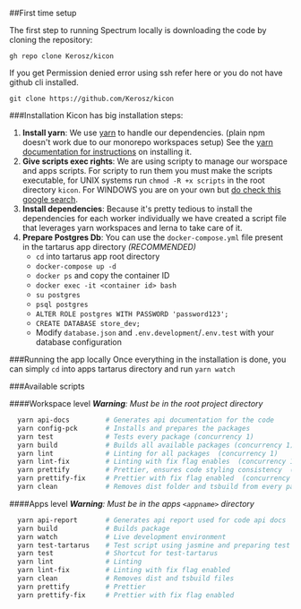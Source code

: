 ##First time setup

The first step to running Spectrum locally is downloading the code by cloning the repository:

`gh repo clone Kerosz/kicon`

If you get Permission denied error using ssh refer here or you do not have github cli installed.

`git clone https://github.com/Kerosz/kicon`

###Installation
Kicon has big installation steps:
1. **Install yarn**: We use [yarn](https://yarnpkg.com/) to handle our dependencies. (plain npm doesn't work due to our monorepo workspaces setup) See the [yarn documentation for instructions](https://yarnpkg.com/getting-started/install) on installing it.
2. **Give scripts exec rights**: We are using scripty to manage our worspace and apps scripts. For scripty to run them you must make the scripts executable, for UNIX systems run `chmod -R +x scripts` in the root directory `kicon`. For WINDOWS you are on your own but [do check this google search](https://www.google.com/search?hl=en&q=how%20to%20do%20chmod%20in%20windows).
3. **Install dependencies**: Because it's pretty tedious to install the dependencies for each worker individually we have created a script file that leverages yarn workspaces and lerna to take care of it.
4. **Prepare Postgres Db**: You can use the `docker-compose.yml` file present in the tartarus app directory _(RECOMMENDED)_
   - `cd` into tartarus app root directory
    - `docker-compose up -d`
    - `docker ps` and copy the container ID
    - `docker exec -it <container id> bash`
    - `su postgres`
    - `psql postgres`
    - `ALTER ROLE postgres WITH PASSWORD 'password123';`
    - `CREATE DATABASE store_dev;`
    - Modify `database.json` and `.env.development`/`.env.test` with your database configuration
    
###Running the app locally
Once everything in the installation is done, you can simply `cd` into apps tartarus directory and run `yarn watch`

###Available scripts

####Workspace level
_**Warning**: Must be in the root project directory_
```sh
  yarn api-docs         # Generates api documentation for the code
  yarn config-pck       # Installs and prepares the packages
  yarn test             # Tests every package (concurrency 1)
  yarn build            # Builds all available packages (concurrency 1)
  yarn lint             # Linting for all packages  (concurrency 1) 
  yarn lint-fix         # Linting with fix flag enables  (concurrency 1)
  yarn prettify         # Prettier, ensures code styling consistency  (concurrency 2)
  yarn prettify-fix     # Prettier with fix flag enabled  (concurrency 2)
  yarn clean            # Removes dist folder and tsbuild from every package
```

####Apps level
_**Warning**: Must be in the apps `<appname>` directory_
```sh
  yarn api-report       # Generates api report used for code api docs
  yarn build            # Builds package
  yarn watch            # Live development environment
  yarn test-tartarus    # Test script using jasmine and preparing test Db
  yarn test             # Shortcut for test-tartarus
  yarn lint             # Linting
  yarn lint-fix         # Linting with fix flag enabled
  yarn clean            # Removes dist and tsbuild files
  yarn prettify         # Prettier
  yarn prettify-fix     # Prettier with fix flag enabled
```
